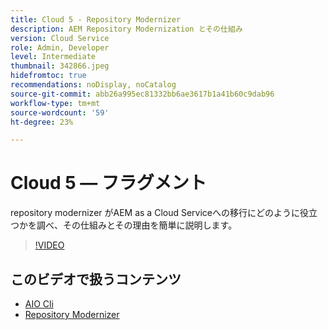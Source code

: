 ```yaml
---
title: Cloud 5 - Repository Modernizer
description: AEM Repository Modernization とその仕組み
version: Cloud Service
role: Admin, Developer
level: Intermediate
thumbnail: 342866.jpeg
hidefromtoc: true
recommendations: noDisplay, noCatalog
source-git-commit: abb26a995ec81332bb6ae3617b1a41b60c9dab96
workflow-type: tm+mt
source-wordcount: '59'
ht-degree: 23%

---
```


# Cloud 5 — フラグメント

repository modernizer がAEM as a Cloud Serviceへの移行にどのように役立つかを調べ、その仕組みとその理由を簡単に説明します。

>[!VIDEO](https://video.tv.adobe.com/v/342866)

## このビデオで扱うコンテンツ

+ [AIO Cli](https://github.com/adobe/aio-cli-plugin-aem-cloud-service-migration)
+ [Repository Modernizer](https://github.com/adobe/aem-cloud-service-source-migration/tree/master/packages/repository-modernizer)